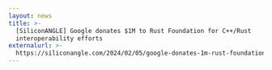 ```yaml
---
layout: news
title: >-
  [SiliconANGLE] Google donates $1M to Rust Foundation for C++/Rust
  interoperability efforts
externalurl: >-
  https://siliconangle.com/2024/02/05/google-donates-1m-rust-foundation-c-rust-interoperability-efforts/
---
```

